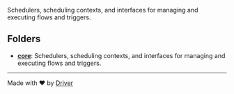 <!--------------------------------------------------------------------------------->
<!-- IMPORTANT: This file is auto-generated by Driver (https://driver.ai). -------->
<!-- Manual edits may be overwritten on future commits. --------------------------->
<!--------------------------------------------------------------------------------->

Schedulers, scheduling contexts, and interfaces for managing and executing flows and triggers.

## Folders
- **[core](core/README.md)**: Schedulers, scheduling contexts, and interfaces for managing and executing flows and triggers.


---
Made with ❤️ by [Driver](https://www.driver.ai/)